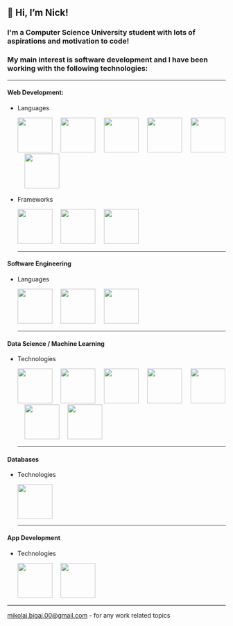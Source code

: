 ## 👋 Hi, I’m Nick!

### I'm a Computer Science University student with lots of aspirations and motivation to code!
### My main interest is software development and I have been working with the following technologies: <hr>
#### Web Development:
  - Languages
    <p>
      <img src="https://cdn.jsdelivr.net/gh/devicons/devicon@latest/icons/python/python-original.svg" width=80px />
      &nbsp &nbsp
      <img src="https://cdn.jsdelivr.net/gh/devicons/devicon@latest/icons/php/php-original.svg" width=80px />
      &nbsp &nbsp
      <img src="https://cdn.jsdelivr.net/gh/devicons/devicon@latest/icons/go/go-original-wordmark.svg" width=80px />
      &nbsp &nbsp
      <img src="https://cdn.jsdelivr.net/gh/devicons/devicon@latest/icons/javascript/javascript-original.svg" width=80px />
      &nbsp &nbsp
      <img src="https://cdn.jsdelivr.net/gh/devicons/devicon@latest/icons/html5/html5-original.svg" width=80px />
      &nbsp &nbsp
      <img src="https://cdn.jsdelivr.net/gh/devicons/devicon@latest/icons/css3/css3-original.svg" width=80px />
    </p>
  - Frameworks
    <p>
      <img src="https://cdn.jsdelivr.net/gh/devicons/devicon@latest/icons/react/react-original.svg" width=80px />
      &nbsp &nbsp
      <img src="https://cdn.jsdelivr.net/gh/devicons/devicon@latest/icons/vuejs/vuejs-original.svg" width=80px />
      &nbsp &nbsp
      <img src="https://cdn.jsdelivr.net/gh/devicons/devicon@latest/icons/yii/yii-original.svg" width=80px />
    </p> <hr>
#### Software Engineering
 - Languages
   <p>
     <img src="https://cdn.jsdelivr.net/gh/devicons/devicon@latest/icons/python/python-original.svg" width=80px />
     &nbsp &nbsp
     <img src="https://cdn.jsdelivr.net/gh/devicons/devicon@latest/icons/go/go-original-wordmark.svg" width=80px />
     &nbsp &nbsp
     <img src="https://cdn.jsdelivr.net/gh/devicons/devicon@latest/icons/cplusplus/cplusplus-original.svg" width=80px />
   </p> <hr>
#### Data Science / Machine Learning
  - Technologies
    <p>
      <img src="https://cdn.jsdelivr.net/gh/devicons/devicon@latest/icons/python/python-original.svg" width=80px />
      &nbsp &nbsp
      <img src="https://cdn.jsdelivr.net/gh/devicons/devicon@latest/icons/jupyter/jupyter-original.svg" width=80px />
      &nbsp &nbsp
      <img src="https://cdn.jsdelivr.net/gh/devicons/devicon@latest/icons/pandas/pandas-original-wordmark.svg" width=80px />
      &nbsp &nbsp
      <img src="https://cdn.jsdelivr.net/gh/devicons/devicon@latest/icons/numpy/numpy-original.svg" width=80px />
      &nbsp &nbsp
      <img src="https://cdn.jsdelivr.net/gh/devicons/devicon@latest/icons/kaggle/kaggle-original.svg" width=80px />
      &nbsp &nbsp
      <img src="https://cdn.jsdelivr.net/gh/devicons/devicon@latest/icons/scikitlearn/scikitlearn-original.svg" width=80px />
      &nbsp &nbsp
      <img src="https://cdn.jsdelivr.net/gh/devicons/devicon@latest/icons/tensorflow/tensorflow-original.svg" width=80px />
    </p> <hr>
#### Databases
  - Technologies
    <p>
      <img src="https://cdn.jsdelivr.net/gh/devicons/devicon@latest/icons/postgresql/postgresql-original.svg" width=80px />
    </p> <hr>
#### App Development
  - Technologies
    <p>
      <img src="https://cdn.jsdelivr.net/gh/devicons/devicon@latest/icons/kotlin/kotlin-original.svg" width=80px />
      &nbsp &nbsp
      <img src="https://cdn.jsdelivr.net/gh/devicons/devicon@latest/icons/csharp/csharp-original.svg" width=80px />
    </p>
<hr>

mikolaj.bigaj.00@gmail.com - for any work related topics
